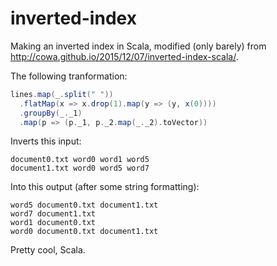 # inverted-index
Making an inverted index in Scala, modified (only barely) from http://cowa.github.io/2015/12/07/inverted-index-scala/.

The following tranformation:

```scala
lines.map(_.split(" "))
  .flatMap(x => x.drop(1).map(y => (y, x(0))))
  .groupBy(_._1)
  .map(p => (p._1, p._2.map(_._2).toVector))
```

Inverts this input:
```
document0.txt word0 word1 word5
document1.txt word0 word5 word7
```


Into this output (after some string formatting):
```
word5 document0.txt document1.txt
word7 document1.txt
word1 document0.txt
word0 document0.txt document1.txt
```

Pretty cool, Scala.
